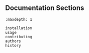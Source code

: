```{include} ../README.md
```

## Documentation Sections

```{toctree}
:maxdepth: 1

installation
usage
contributing
authors
history
```
